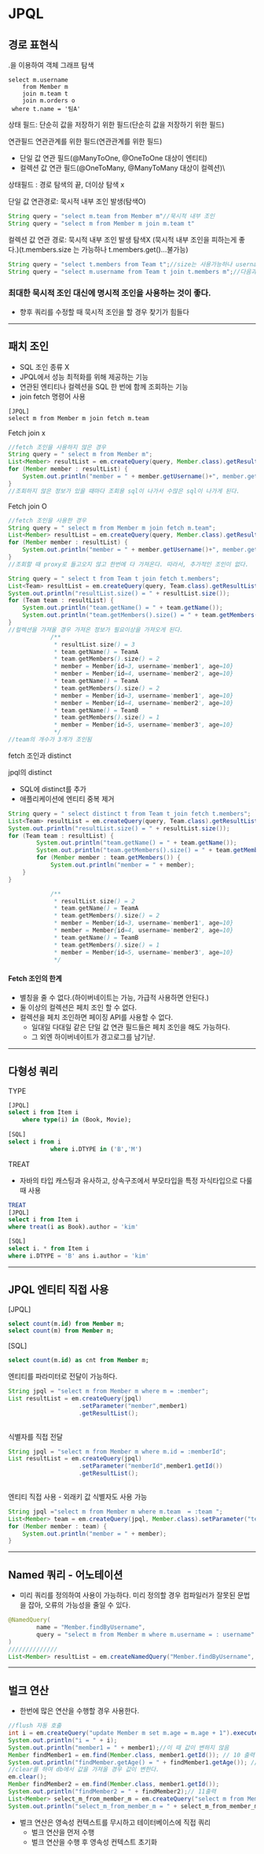 # JPQL



## 경로 표현식

.을 이용하여 객체 그래프 탐색

```
select m.username
	from Member m
	join m.team t
	join m.orders o
 where t.name = '팀A'
```



상태 필드: 단순히 값을 저장하기 위한 필드(단순히 값을 저장하기 위한 필드)

연관필드 연관관계를 위한 필드(연관관계를 위한 필드)

- 단일 값 연관 필드(@ManyToOne, @OneToOne 대상이 엔티티)
- 컬렉션 값 연관 필드(@OneToMany, @ManyToMany 대상이 컬렉션)\







상태필드 : 경로 탐색의 끝, 더이상 탐색 x

단일 값 연관경로: 묵시적 내부 조인 발생(탐색O)

```java
String query = "select m.team from Member m"//묵시적 내부 조인
String query = "select m from Member m join m.team t"
```





컬렉션 값 연관 경로: 묵시적 내부 조인 발생 탐색X (묵시적 내부 조인을 피하는게 좋다.)(t.members.size 는 가능하나 t.members.get()...불가능)

```java
String query = "select t.members from Team t";//size는 사용가능하나 username과 같은 . 그래프 탐색 불가
String query = "select m.username from Team t join t.members m";//다음과 같이 명시적 조인길 경우 그래프 탐색 가능
```



### 최대한 묵시적 조인 대신에 명시적 조인을 사용하는 것이 좋다.

- 향후 쿼리를 수정할 때 묵시적 조인을 할 경우 찾기가 힘들다





---





## 패치 조인



- SQL 조인 종류 X
- JPQL에서 성능 최적화를 위해 제공하는 기능
- 연관된 엔티티나 컬렉션을 SQL 한 번에 함께 조회하는 기능
- join fetch 명령어 사용



```
[JPQL]
select m from Member m join fetch m.team

```



Fetch join x

```java
//fetch 조인을 사용하지 않은 경우
String query = " select m from Member m";
List<Member> resultList = em.createQuery(query, Member.class).getResultList();
for (Member member : resultList) {
    System.out.println("member = " + member.getUsername()+", member.getTeam().getName() = "+member.getTeam().getName());
}
//조회하지 않은 정보가 있을 때마다 조회용 sql이 나가서 수많은 sql이 나가게 된다.
```



Fetch join O

```java
//fetch 조인을 사용한 경우
String query = " select m from Member m join fetch m.team";
List<Member> resultList = em.createQuery(query, Member.class).getResultList();
for (Member member : resultList) {
    System.out.println("member = " + member.getUsername()+", member.getTeam().getName() = "+member.getTeam().getName());
}
//조회할 때 proxy로 들고오지 않고 한번에 다 가져온다. 따라서, 추가적인 조인이 없다.
```





```java
String query = " select t from Team t join fetch t.members";
List<Team> resultList = em.createQuery(query, Team.class).getResultList();
System.out.println("resultList.size() = " + resultList.size());
for (Team team : resultList) {
    System.out.println("team.getName() = " + team.getName());
    System.out.println("team.getMembers().size() = " + team.getMembers().size());
}
//컬렉션을 가져올 경우 가져온 정보가 필요이상을 가져오게 된다.
            /**
             * resultList.size() = 3
             * team.getName() = TeamA
             * team.getMembers().size() = 2
             * member = Member{id=3, username='member1', age=10}
             * member = Member{id=4, username='member2', age=10}
             * team.getName() = TeamA
             * team.getMembers().size() = 2
             * member = Member{id=3, username='member1', age=10}
             * member = Member{id=4, username='member2', age=10}
             * team.getName() = TeamB
             * team.getMembers().size() = 1
             * member = Member{id=5, username='member3', age=10}
             */
//team의 개수가 3개가 조인됨
```



fetch 조인과 distinct



jpql의 distinct

- SQL에 distinct를 추가
- 애플리케이션에 엔티티 중복 제거





```java
String query = " select distinct t from Team t join fetch t.members";
List<Team> resultList = em.createQuery(query, Team.class).getResultList();
System.out.println("resultList.size() = " + resultList.size());
for (Team team : resultList) {
		System.out.println("team.getName() = " + team.getName());
		System.out.println("team.getMembers().size() = " + team.getMembers().size());
		for (Member member : team.getMembers()) {
			System.out.println("member = " + member);
    }
}

            /**
             * resultList.size() = 2
             * team.getName() = TeamA
             * team.getMembers().size() = 2
             * member = Member{id=3, username='member1', age=10}
             * member = Member{id=4, username='member2', age=10}
             * team.getName() = TeamB
             * team.getMembers().size() = 1
             * member = Member{id=5, username='member3', age=10}
             */
```



#### Fetch 조인의 한계

- 별칭을 줄 수 없다.(하이버네이트는 가능, 가급적 사용하면 안된다.)
- 둘 이상의 컬렉션은 페치 조인 할 수 없다.
- 컬렉션을 페치 조인하면 페이징 API를 사용할 수 없다.
  - 일대일 다대일 같은 단일 값 연관 필드들은 페치 조인을 해도 가능하다.
  - 그 외엔 하이버네이트가 경고로그를 남기낟.







---





## 다형성 쿼리



TYPE

```sql
[JPQL]
select i from Item i
  	where type(i) in (Book, Movie);
  	
[SQL]
select i from i
			where i.DTYPE in ('B','M')
```



TREAT

- 자바의 타입 캐스팅과 유사하고, 상속구조에서 부모타입을 특정 자식타입으로 다룰 때 사용







```sql
TREAT
[JPQL]
select i from Item i
where treat(i as Book).author = 'kim'

[SQL]
select i. * from Item i
where i.DTYPE = 'B' ans i.author = 'kim'


```





---



## JPQL 엔티티 직접 사용



[JPQL]

```sql
select count(m.id) from Member m;
select count(m) from Member m;
```



[SQL]

```sql
select count(m.id) as cnt from Member m;
```



엔티티를 파라미터로 전달이 가능하다.

```java
String jpql = "select m from Member m where m = :member";
List resultList = em.createQuery(jpql)
                    .setParameter("member",member1)
                    .getResultList();
  
```



식별자를 직접 전달

```java
String jpql = "select m from Member m where m.id = :memberId";
List resultList = em.createQuery(jpql)
                    .setParameter("memberId",member1.getId())
                    .getResultList();
  
```





엔티티 직접 사용 - 외래키 값 식별자도 사용 가능



```java
String jpql ="select m from Member m where m.team  = :team ";
List<Member> team = em.createQuery(jpql, Member.class).setParameter("team", teamA).getResultList();
for (Member member : team) {
    System.out.println("member = " + member);
}
```





---





## Named 쿼리 - 어노테이션



- 미리 쿼리를 정의하여 사용이 가능하다. 미리 정의할 경우 컴파일러가 잘못된 문법을 잡아, 오류의 가능성을 줄일 수 있다.

```java
@NamedQuery(
        name = "Member.findByUsername",
        query = "select m from Member m where m.username = : username"
)
//////////////
List<Member> resultList = em.createNamedQuery("Member.findByUsername", Member.class).setParameter("username", "member1").getResultList();
```





---



## 벌크 연산

- 한번에 많은 연산을 수행할 경우 사용한다.

```java
//flush 자동 호출
int i = em.createQuery("update Member m set m.age = m.age + 1").executeUpdate();
System.out.println("i = " + i);
System.out.println("member1 = " + member1);//이 때 값이 변하지 않음
Member findMember1 = em.find(Member.class, member1.getId()); // 10 출력
System.out.println("findMember.getAge() = " + findMember1.getAge()); // 10 출럭
//clear를 하여 db에서 값을 가져올 경우 값이 변한다.
em.clear();
Member findMember2 = em.find(Member.class, member1.getId());
System.out.println("findMember2 = " + findMember2);// 11출력
List<Member> select_m_from_member_m = em.createQuery("select m from Member m", Member.class).getResultList();
System.out.println("select_m_from_member_m = " + select_m_from_member_m);
```





- 벌크 연산은 영속성 컨텍스트를 무시하고 테이터베이스에 직접 쿼리
  - 벌크 연산을 먼저 수행
  - 벌크 연산을 수행 후 영속성 컨텍스트 초기화
